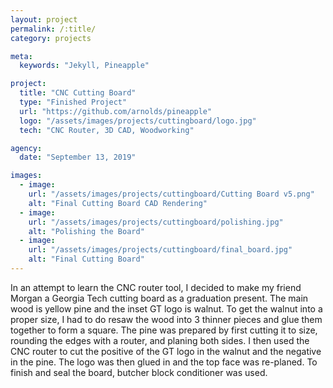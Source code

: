 ```yaml
---
layout: project
permalink: /:title/
category: projects

meta:
  keywords: "Jekyll, Pineapple"

project:
  title: "CNC Cutting Board"
  type: "Finished Project"
  url: "https://github.com/arnolds/pineapple"
  logo: "/assets/images/projects/cuttingboard/logo.jpg"
  tech: "CNC Router, 3D CAD, Woodworking"

agency:
  date: "September 13, 2019"

images:
  - image:
    url: "/assets/images/projects/cuttingboard/Cutting Board v5.png"
    alt: "Final Cutting Board CAD Rendering"
  - image:
    url: "/assets/images/projects/cuttingboard/polishing.jpg"
    alt: "Polishing the Board"
  - image:
    url: "/assets/images/projects/cuttingboard/final_board.jpg"
    alt: "Final Cutting Board"
---
```

<p>In an attempt to learn the CNC router tool, I decided to make my friend Morgan a Georgia Tech cutting board as a graduation present. The main wood is yellow pine and the inset GT logo is walnut. To get the walnut into a proper size, I had to do resaw the wood into 3 thinner pieces and glue them together to form a square. The pine was prepared by first cutting it to size, rounding the edges with a router, and planing both sides. I then used the CNC router to cut the positive of the GT logo in the walnut and the negative in the pine. The logo was then glued in and the top face was re-planed. To finish and seal the board, butcher block conditioner was used.</p>
